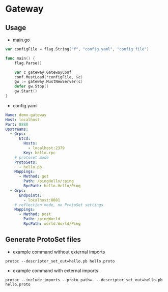 # Gateway

## Usage

- main.go

```go
var configFile = flag.String("f", "config.yaml", "config file")

func main() {
    flag.Parse()

    var c gateway.GatewayConf
    conf.MustLoad(*configFile, &c)
    gw := gateway.MustNewServer(c)
    defer gw.Stop()
    gw.Start()
}
```

- config.yaml

```yaml
Name: demo-gateway
Host: localhost
Port: 8888
Upstreams:
  - Grpc:
      Etcd:
        Hosts:
          - localhost:2379
        Key: hello.rpc
    # protoset mode
    ProtoSets:
      - hello.pb
    Mappings:
      - Method: get
        Path: /pingHello/:ping
        RpcPath: hello.Hello/Ping
  - Grpc:
      Endpoints:
        - localhost:8081
    # reflection mode, no ProtoSet settings
    Mappings:
      - Method: post
        Path: /pingWorld
        RpcPath: world.World/Ping
```

## Generate ProtoSet files

- example command without external imports

```shell
protoc --descriptor_set_out=hello.pb hello.proto
```

- example command with external imports

```shell
protoc --include_imports --proto_path=. --descriptor_set_out=hello.pb hello.proto
```
